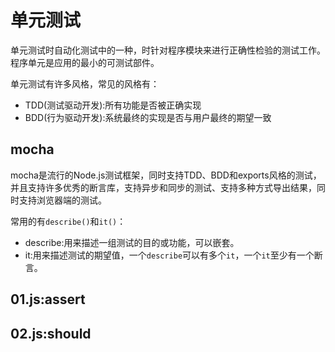 # 单元测试

单元测试时自动化测试中的一种，时针对程序模块来进行正确性检验的测试工作。程序单元是应用的最小的可测试部件。

单元测试有许多风格，常见的风格有：
* TDD(测试驱动开发):所有功能是否被正确实现
* BDD(行为驱动开发):系统最终的实现是否与用户最终的期望一致

## mocha

mocha是流行的Node.js测试框架，同时支持TDD、BDD和exports风格的测试，并且支持许多优秀的断言库，支持异步和同步的测试、支持多种方式导出结果，同时支持浏览器端的测试。

常用的有`describe()`和`it()`：

* describe:用来描述一组测试的目的或功能，可以嵌套。
* it:用来描述测试的期望值，一个`describe`可以有多个`it`，一个`it`至少有一个断言。

## 01.js:assert

## 02.js:should